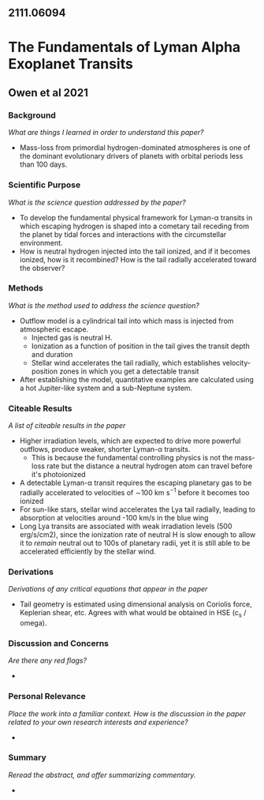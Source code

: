 ## 2111.06094
# The Fundamentals of Lyman Alpha Exoplanet Transits
## Owen et al 2021

### Background
*What are things I learned in order to understand this paper?*

 - Mass-loss from primordial hydrogen-dominated atmospheres is one of the dominant evolutionary drivers of planets with orbital periods less than 100 days.

### Scientific Purpose
*What is the science question addressed by the paper?*

 - To develop the fundamental physical framework for Lyman-α transits in which escaping hydrogen is shaped into a cometary tail receding from the planet by tidal forces and interactions with the circumstellar environment.
 - How is neutral hydrogen injected into the tail ionized, and if it becomes ionized, how is it recombined? How is the tail radially accelerated toward the observer?

### Methods
*What is the method used to address the science question?*

 - Outflow model is a cylindrical tail into which mass is injected from atmospheric escape.
    - Injected gas is neutral H.
    - Ionization as a function of position in the tail gives the transit depth and duration
    - Stellar wind accelerates the tail radially, which establishes velocity-position zones in which you get a detectable transit
 - After establishing the model, quantitative examples are calculated using a hot Jupiter-like system and a sub-Neptune system.


### Citeable Results
*A list of citeable results in the paper*

 - Higher irradiation levels, which are expected to drive more powerful outflows, produce weaker, shorter Lyman-α transits.
     - This is because the fundamental controlling physics is not the mass-loss rate but the distance a neutral hydrogen atom can travel before it's photoionized
 - A detectable Lyman-α transit requires the escaping planetary gas to be radially accelerated to velocities of ∼100 km s<sup>−1</sup> before it becomes too ionized
 - For sun-like stars, stellar wind accelerates the Lya tail radially, leading to absorption at velocities around -100 km/s in the blue wing
 - Long Lya transits are associated with weak irradiation levels (500 erg/s/cm2), since the ionization rate of neutral H is slow enough to allow it to *remain* neutral out to 100s of planetary radii, yet it is still able to be accelerated efficiently by the stellar wind.

### Derivations
*Derivations of any critical equations that appear in the paper*

 - Tail geometry is estimated using dimensional analysis on Coriolis force, Keplerian shear, etc. Agrees with what would be obtained in HSE (c<sub>s</sub> / omega).

### Discussion and Concerns
*Are there any red flags?*

 - 

### Personal Relevance
*Place the work into a familiar context. How is the discussion in the paper related to your own research interests and experience?*

 - 

### Summary
*Reread the abstract, and offer summarizing commentary.*

 - 
